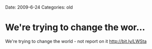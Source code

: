 Date: 2009-6-24
Categories: old

# We're trying to change the wor...

We're trying to change the world - not report on it <a href="http://bit.ly/LWSta" rel="nofollow">http://bit.ly/LWSta</a>
